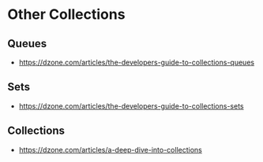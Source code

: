 # Other Collections

## Queues

- https://dzone.com/articles/the-developers-guide-to-collections-queues

## Sets

- https://dzone.com/articles/the-developers-guide-to-collections-sets


## Collections

- https://dzone.com/articles/a-deep-dive-into-collections
